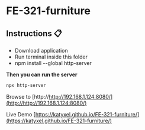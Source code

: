 # FE-321-furniture

## Instructions 📋

* Download application
* Run terminal inside this folder
* npm install --global http-server

**Then you can run the server**

```bash
npx http-server
```

Browse to [http://http://192.168.1.124:8080/](http://http://192.168.1.124:8080/)

Live Demo [https://katyxel.github.io/FE-321-furniture/](https://katyxel.github.io/FE-321-furniture/)